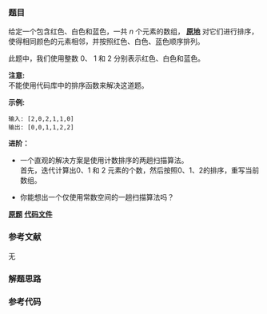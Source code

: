 ### 题目
给定一个包含红色、白色和蓝色，一共  _n_ 个元素的数组，
**[原地](https://baike.baidu.com/item/%E5%8E%9F%E5%9C%B0%E7%AE%97%E6%B3%95)**
对它们进行排序，使得相同颜色的元素相邻，并按照红色、白色、蓝色顺序排列。

此题中，我们使用整数 0、 1 和 2 分别表示红色、白色和蓝色。

**注意:**  
不能使用代码库中的排序函数来解决这道题。

**示例:**

    
    
    输入: [2,0,2,1,1,0]
    输出: [0,0,1,1,2,2]

**进阶：**

  * 一个直观的解决方案是使用计数排序的两趟扫描算法。  
首先，迭代计算出0、1 和 2 元素的个数，然后按照0、1、2的排序，重写当前数组。

  * 你能想出一个仅使用常数空间的一趟扫描算法吗？

 **[原题](https://leetcode-cn.com/problems/sort-colors/)**    **[代码文件]()**


### 参考文献
无

### 解题思路




### 参考代码

```go


```




